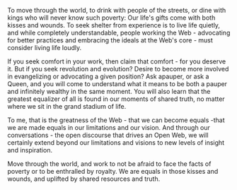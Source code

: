 

To move through the world, to drink with people of the streets, or dine with kings who will never know such
poverty: Our life's gifts come with both kisses and wounds. To seek shelter from experience is to live life
quietly, and while completely understandable, people working the Web - advocating for better practices and
embracing the ideals at the Web's core - must consider living life loudly.

If you seek comfort in your work, then claim that comfort - for you deserve it. But if you seek revolution and
evolution? Desire to become more involved in evangelizing or advocating a given position? Ask apauper, or ask
a Queen, and you will come to understand what it means to be both a pauper and infinitely wealthy in the same
moment. You will also learn that the greatest equalizer of all is found in our moments of shared truth, no
matter where we sit in the grand stadium of life.

To me, that is the greatness of the Web - that we can become equals -that we are made equals in our
limitations and our vision. And through our conversations - the open discourse that drives an Open Web, we
will certainly extend beyond our limitations and visions to new levels of insight and inspiration.

Move through the world, and work to not be afraid to face the facts of poverty or to be enthralled by royalty.
We are equals in those kisses and wounds, and uplifted by shared resources and truth.